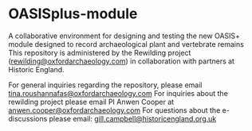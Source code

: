 # OASISplus-module
A collaborative environment for designing and testing the new OASIS+ module designed to record archaeological plant and vertebrate remains
This repository is administered by the Rewilding project (rewilding@oxfordarchaeology.com) in collaboration with partners at Historic England.

For general inquiries regarding the repository, please email tina.roushannafas@oxfordarchaeology.com
For inquiries about the rewilding project please email PI Anwen Cooper at anwen.cooper@oxfordarchaeology.com
For questions about the e-discussions please email: gill.campbell@historicengland.org.uk
